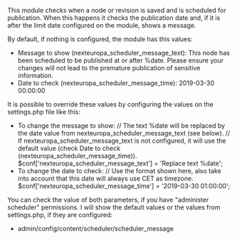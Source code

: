 This module checks when a node or revision is saved and is scheduled for publication.
When this happens it checks the publication date and, if it is after the limit date
configured on the module, shows a message.

By default, if nothing is configured, the module has this values:
* Message to show (nexteuropa_scheduler_message_text): 
    This node has been scheduled to be published at or after %date. Please ensure your changes will not lead to the premature publication of sensitive information.
* Date to check (nexteuropa_scheduler_message_time):
    2019-03-30 00:00:00

It is possible to override these values by configuring the values on the settings.php file like this:
* To change the message to show:
    // The text %date will be replaced by the date value from nexteuropa_scheduler_message_text (see below).
    // If nexteuropa_scheduler_message_text is not configured, it will use the default value (check Date to check (nexteuropa_scheduler_message_time)).
    $conf['nexteuropa_scheduler_message_text'] = 'Replace text %date';  
* To change the date to check:
     // Use the format shown here, also take into account that this date will always use CET as timezone.
    $conf['nexteuropa_scheduler_message_time'] = '2019-03-30 01:00:00'; 

You can check the value of both parameters, if you have "administer scheduler" permissions. I will show the default values or the values from settings.php, if they
are configured:
* admin/config/content/scheduler/scheduler_message
